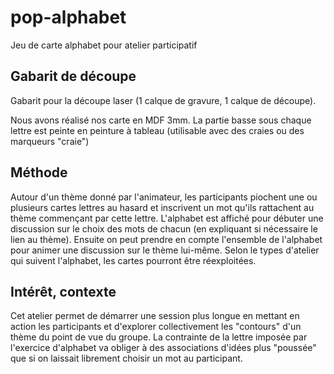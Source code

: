 # pop-alphabet
Jeu de carte alphabet pour atelier participatif

## Gabarit de découpe
Gabarit pour la découpe laser (1 calque de gravure, 1 calque de découpe).

Nous avons réalisé nos carte en MDF 3mm. La partie basse sous chaque lettre est peinte en peinture à tableau (utilisable avec des craies ou des marqueurs "craie")

## Méthode
Autour d'un thème donné par l'animateur, les participants piochent une ou plusieurs cartes lettres au hasard et inscrivent un mot qu'ils rattachent au thème commençant par cette lettre.
L'alphabet est affiché pour débuter une discussion sur le choix des mots de chacun (en expliquant si nécessaire le lien au thème).
Ensuite on peut prendre en compte l'ensemble de l'alphabet pour animer une discussion sur le thème lui-même.
Selon le types d'atelier qui suivent l'alphabet, les cartes pourront être réexploitées.

## Intérêt, contexte
Cet atelier permet de démarrer une session plus longue en mettant en action les participants et d'explorer collectivement les "contours" d'un thème du point de vue du groupe.
La contrainte de la lettre imposée par l'exercice d'alphabet va obliger à des associations d'idées plus "poussée" que si on laissait librement choisir un mot au participant.

